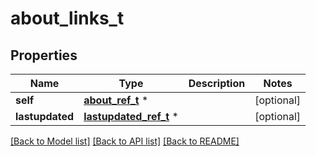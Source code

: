 # about_links_t

## Properties
Name | Type | Description | Notes
------------ | ------------- | ------------- | -------------
**self** | [**about_ref_t**](about_ref.md) \* |  | [optional] 
**lastupdated** | [**lastupdated_ref_t**](lastupdated_ref.md) \* |  | [optional] 

[[Back to Model list]](../README.md#documentation-for-models) [[Back to API list]](../README.md#documentation-for-api-endpoints) [[Back to README]](../README.md)


